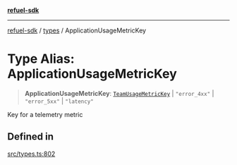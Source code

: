[**refuel-sdk**](../../README.md)

***

[refuel-sdk](../../modules.md) / [types](../README.md) / ApplicationUsageMetricKey

# Type Alias: ApplicationUsageMetricKey

> **ApplicationUsageMetricKey**: [`TeamUsageMetricKey`](TeamUsageMetricKey.md) \| `"error_4xx"` \| `"error_5xx"` \| `"latency"`

Key for a telemetry metric

## Defined in

[src/types.ts:802](https://github.com/refuel-ai/refuel-sdk/blob/992e715e614e75caa11e039ae8b03c5366ed7bea/src/types.ts#L802)
